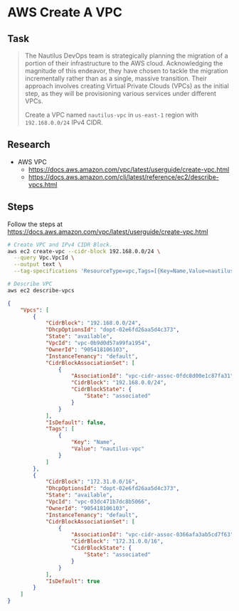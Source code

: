 # AWS Create A VPC

## Task

> The Nautilus DevOps team is strategically planning the migration of a portion of their infrastructure to the AWS cloud. Acknowledging the magnitude of this endeavor, they have chosen to tackle the migration incrementally rather than as a single, massive transition. Their approach involves creating Virtual Private Clouds (VPCs) as the initial step, as they will be provisioning various services under different VPCs.
>
> Create a VPC named `nautilus-vpc` in `us-east-1` region with `192.168.0.0/24` IPv4 CIDR.

## Research

* AWS VPC
  * https://docs.aws.amazon.com/vpc/latest/userguide/create-vpc.html
  * https://docs.aws.amazon.com/cli/latest/reference/ec2/describe-vpcs.html

## Steps

Follow the steps at https://docs.aws.amazon.com/vpc/latest/userguide/create-vpc.html

```bash
# Create VPC and IPv4 CIDR Block.
aws ec2 create-vpc --cidr-block 192.168.0.0/24 \
  --query Vpc.VpcId \
  --output text \
  --tag-specifications 'ResourceType=vpc,Tags=[{Key=Name,Value=nautilus-vpc}]'

# Describe VPC
aws ec2 describe-vpcs
```

```json
{
    "Vpcs": [
        {
            "CidrBlock": "192.168.0.0/24",
            "DhcpOptionsId": "dopt-02e6fd26aa5d4c373",
            "State": "available",
            "VpcId": "vpc-0b9d0d57a99fa1954",
            "OwnerId": "905418106103",
            "InstanceTenancy": "default",
            "CidrBlockAssociationSet": [
                {
                    "AssociationId": "vpc-cidr-assoc-0fdc8d00e1c87fa31",
                    "CidrBlock": "192.168.0.0/24",
                    "CidrBlockState": {
                        "State": "associated"
                    }
                }
            ],
            "IsDefault": false,
            "Tags": [
                {
                    "Key": "Name",
                    "Value": "nautilus-vpc"
                }
            ]
        },
        {
            "CidrBlock": "172.31.0.0/16",
            "DhcpOptionsId": "dopt-02e6fd26aa5d4c373",
            "State": "available",
            "VpcId": "vpc-03dc471b7dc8b5066",
            "OwnerId": "905418106103",
            "InstanceTenancy": "default",
            "CidrBlockAssociationSet": [
                {
                    "AssociationId": "vpc-cidr-assoc-0366afa3ab5cd7f63",
                    "CidrBlock": "172.31.0.0/16",
                    "CidrBlockState": {
                        "State": "associated"
                    }
                }
            ],
            "IsDefault": true
        }
    ]
}
```
